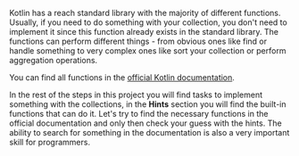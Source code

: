 Kotlin has a reach standard library with the majority of different functions. 
Usually, if you need to do something with your collection, you don't need to implement it since this 
function already exists in the standard library. The functions can perform different things - 
from obvious ones like find or handle something to very complex ones like sort your collection or perform aggregation operations.

You can find all functions in the [official Kotlin documentation](https://kotlinlang.org/api/latest/jvm/stdlib/kotlin.collections/).

In the rest of the steps in this project you will find tasks to implement something with the collections,
in the **Hints** section you will find the built-in functions that can do it. Let's try to find the necessary functions in the official documentation and only then check your guess with the hints.
The ability to search for something in the documentation is also a very important skill for programmers.